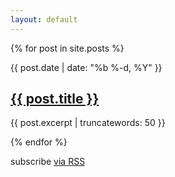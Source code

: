 ```yaml
---
layout: default
---
```


{% for post in site.posts %}
<div class="post-header">
  <span class="post-date">{{ post.date | date: "%b %-d, %Y" }}</span>
  <h2 class="post-title"><a href="{{ post.url | relative_url }}">{{ post.title }}</a></h2>
  <p class="post-meta">{{ post.excerpt | truncatewords: 50 }}</p>
</div>
{% endfor %}

<p>subscribe <a href="/feed.xml">via RSS</a></p>


